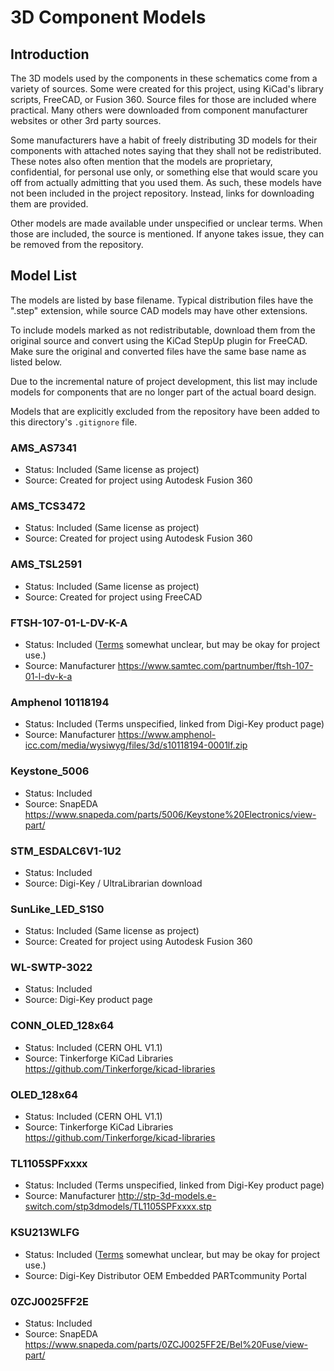 # 3D Component Models

## Introduction

The 3D models used by the components in these schematics come from a variety
of sources. Some were created for this project, using KiCad's library
scripts, FreeCAD, or Fusion 360. Source files for those are included where
practical. Many others were downloaded from component manufacturer websites
or other 3rd party sources.

Some manufacturers have a habit of freely distributing 3D models for their
components with attached notes saying that they shall not be redistributed.
These notes also often mention that the models are proprietary, confidential,
for personal use only, or something else that would scare you off from
actually admitting that you used them. As such, these models have not been
included in the project repository. Instead, links for downloading them
are provided.

Other models are made available under unspecified or unclear terms.
When those are included, the source is mentioned. If anyone takes issue,
they can be removed from the repository.

## Model List

The models are listed by base filename. Typical distribution files have
the ".step" extension, while source CAD models may have other extensions.

To include models marked as not redistributable, download them from the
original source and convert using the KiCad StepUp plugin for FreeCAD.
Make sure the original and converted files have the same base name as
listed below.

Due to the incremental nature of project development, this list may include
models for components that are no longer part of the actual board design.

Models that are explicitly excluded from the repository have been added to
this directory's `.gitignore` file.

### AMS_AS7341
* Status: Included (Same license as project)
* Source: Created for project using Autodesk Fusion 360

### AMS_TCS3472
* Status: Included (Same license as project)
* Source: Created for project using Autodesk Fusion 360

### AMS_TSL2591
* Status: Included (Same license as project)
* Source: Created for project using FreeCAD

### FTSH-107-01-L-DV-K-A
* Status: Included ([Terms](https://www.cadenas.de/terms-of-use-3d-cad-models)
  somewhat unclear, but may be okay for project use.)
* Source: Manufacturer <https://www.samtec.com/partnumber/ftsh-107-01-l-dv-k-a>

### Amphenol 10118194
* Status: Included (Terms unspecified, linked from Digi-Key product page)
* Source: Manufacturer <https://www.amphenol-icc.com/media/wysiwyg/files/3d/s10118194-0001lf.zip>

### Keystone_5006
* Status: Included
* Source: SnapEDA <https://www.snapeda.com/parts/5006/Keystone%20Electronics/view-part/>

### STM_ESDALC6V1-1U2
* Status: Included
* Source: Digi-Key / UltraLibrarian download

### SunLike_LED_S1S0
* Status: Included (Same license as project)
* Source: Created for project using Autodesk Fusion 360

### WL-SWTP-3022
* Status: Included
* Source: Digi-Key product page

### CONN_OLED_128x64
* Status: Included (CERN OHL V1.1)
* Source: Tinkerforge KiCad Libraries <https://github.com/Tinkerforge/kicad-libraries>

### OLED_128x64
* Status: Included (CERN OHL V1.1)
* Source: Tinkerforge KiCad Libraries <https://github.com/Tinkerforge/kicad-libraries>

### TL1105SPFxxxx
* Status: Included (Terms unspecified, linked from Digi-Key product page)
* Source: Manufacturer <http://stp-3d-models.e-switch.com/stp3dmodels/TL1105SPFxxxx.stp>

### KSU213WLFG
* Status: Included ([Terms](https://www.cadenas.de/terms-of-use-3d-cad-models)
  somewhat unclear, but may be okay for project use.)
* Source: Digi-Key Distributor OEM Embedded PARTcommunity Portal

### 0ZCJ0025FF2E
* Status: Included
* Source: SnapEDA <https://www.snapeda.com/parts/0ZCJ0025FF2E/Bel%20Fuse/view-part/>
